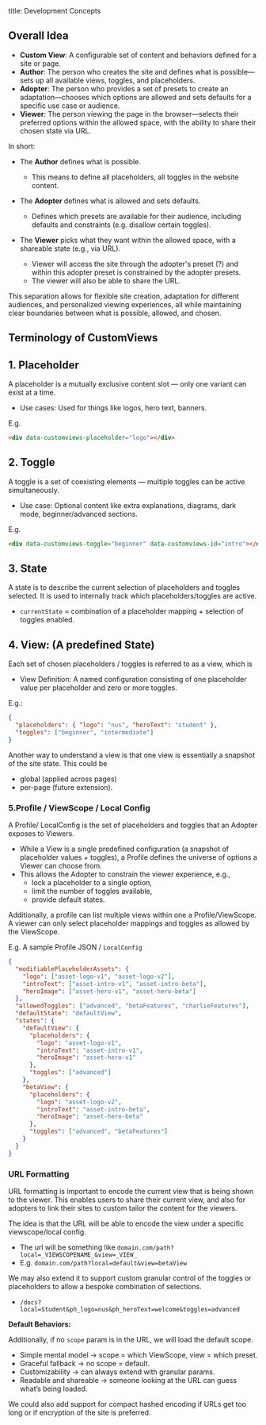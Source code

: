<frontmatter>
  title: Development Concepts
</frontmatter>

<br>

## Overall Idea

- **Custom View**: A configurable set of content and behaviors defined for a site or page.
- **Author**: The person who creates the site and defines what is possible—sets up all available views, toggles, and placeholders.
- **Adopter**: The person who provides a set of presets to create an adaptation—chooses which options are allowed and sets defaults for a specific use case or audience.
- **Viewer**: The person viewing the page in the browser—selects their preferred options within the allowed space, with the ability to share their chosen state via URL.

In short:
- The **Author** defines what is possible.
  - This means to define all placeholders, all toggles in the website content.

- The **Adopter** defines what is allowed and sets defaults.
  - Defines which presets are available for their audience, including defaults and constraints (e.g. disallow certain toggles).

- The **Viewer** picks what they want within the allowed space, with a shareable state (e.g., via URL).
  - Viewer will access the site through the adopter's preset (?) and within this adopter preset is constrained by the adopter presets.
  - The viewer will also be able to share the URL.

This separation allows for flexible site creation, adaptation for different audiences, and personalized viewing experiences, all while maintaining clear boundaries between what is possible, allowed, and chosen.


## Terminology of CustomViews

## 1. Placeholder

A placeholder is a mutually exclusive content slot — only one variant can exist at a time.
* Use cases: Used for things like logos, hero text, banners.

E.g.
```html
<div data-customviews-placeholder="logo"></div>
```

## 2. Toggle

A toggle is a set of coexisting elements — multiple toggles can be active simultaneously.
* Use case: Optional content like extra explanations, diagrams, dark mode, beginner/advanced sections.

E.g.
```html
<div data-customviews-toggle="beginner" data-customviews-id="intro"></div>
```

## 3. State

A state is to describe the current selection of placeholders and toggles selected. It is used to internally track which placeholders/toggles are active.
* `currentState` = combination of a placeholder mapping + selection of toggles enabled.

## 4. View: (A predefined State)

Each set of chosen placeholders / toggles is referred to as a view, which is
* View Definition: A named configuration consisting of one placeholder value per placeholder and zero or more toggles.

E.g.:

```json
{
  "placeholders": { "logo": "nus", "heroText": "student" },
  "toggles": ["beginner", "intermediate"]
}
```

Another way to understand a view is that one view is essentially a snapshot of the site state. This could be 
* global (applied across pages)
* per-page (future extension).

### 5.Profile / ViewScope / Local Config

A Profile/ LocalConfig is the set of placeholders and toggles that an Adopter exposes to Viewers.
* While a View is a single predefined configuration (a snapshot of placeholder values + toggles), a Profile defines the universe of options a Viewer can choose from.
* This allows the Adopter to constrain the viewer experience, e.g.,
  * lock a placeholder to a single option,
  * limit the number of toggles available,
  * provide default states.

Additionally, a profile can list multiple views within one a Profile/ViewScope.
A viewer can only select placeholder mappings and toggles as allowed by the ViewScope.

E.g. A sample Profile JSON / `LocalConfig`
```json
{
  "modifiablePlaceholderAssets": {
    "logo": ["asset-logo-v1", "asset-logo-v2"],
    "introText": ["asset-intro-v1", "asset-intro-beta"],
    "heroImage": ["asset-hero-v1", "asset-hero-beta"]
  },
  "allowedToggles": ["advanced", "betaFeatures", "charlieFeatures"],
  "defaultState": "defaultView",
  "states": {
    "defaultView": {
      "placeholders": {
        "logo": "asset-logo-v1",
        "introText": "asset-intro-v1",
        "heroImage": "asset-hero-v1"
      },
      "toggles": ["advanced"]
    },
    "betaView": {
      "placeholders": {
        "logo": "asset-logo-v2",
        "introText": "asset-intro-beta",
        "heroImage": "asset-hero-beta"
      },
      "toggles": ["advanced", "betaFeatures"]
    }
  }
}
```

### URL Formatting

URL formatting is important to encode the current view that is being shown to the viewer. This enables users to share their current view, and also for adopters to link their 
sites to custom tailor the content for the viewers.

The idea is that the URL will be able to encode the view under a specific viewscope/local config.
* The url will be something like `domain.com/path?local=_VIEWSCOPENAME_&view=_VIEW_`
* E.g. `domain.com/path?local=default&view=betaView`

We may also extend it to support custom granular control of the toggles or placeholders to allow a bespoke combination of selections.
* `/docs?local=Student&ph_logo=nus&ph_heroText=welcome&toggles=advanced`


**Default Behaviors:**

Additionally, if no `scope` param is in the URL, we will load the default scope. 

* Simple mental model → scope = which ViewScope, view = which preset.
* Graceful fallback → no scope = default.
* Customizability → can always extend with granular params.
* Readable and shareable → someone looking at the URL can guess what’s being loaded.

We could also add support for compact hashed encoding if URLs get too long or if encryption of the site is preferred.





